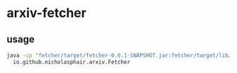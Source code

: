 # arxiv-fetcher

## usage
```bash
java -cp "fetcher/target/fetcher-0.0.1-SNAPSHOT.jar:fetcher/target/lib/*" \
  io.github.nicholasphair.arxiv.Fetcher
```
